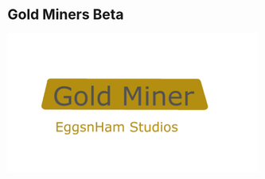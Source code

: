# Gold Miners Beta 

![image](https://raw.githubusercontent.com/eggsnham07/Gold-Miners-wt/main/Sprites/Splash.png)
